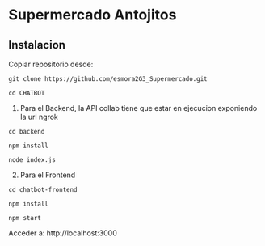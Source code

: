 # Supermercado Antojitos

## Instalacion

Copiar repositorio desde:

```
git clone https://github.com/esmora2G3_Supermercado.git

cd CHATBOT
```

1. Para el Backend, la API collab tiene que estar en ejecucion exponiendo la url ngrok

```
cd backend

npm install

node index.js
```

2. Para el Frontend 

```
cd chatbot-frontend

npm install

npm start
```

Acceder a: http://localhost:3000